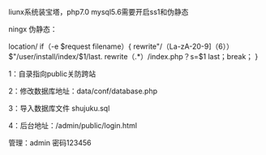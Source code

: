 liunx系统装宝塔，php7.0 mysql5.6需要开启ss1和伪静态

ningx 伪静态：

location/
if（-e $request filename）{
rewrite"/（La-zA-20-9]（6））$"/user/install/index/$1/last.
rewrite（.*）/index.php？s=$1 last；break；
}

1：自录指向public关防跨站

2：修改数据库地址：data/conf/database.php

3：导入数据库文件 shujuku.sql

4：后台地址：/admin/public/login.html

 管理：admin 密码123456